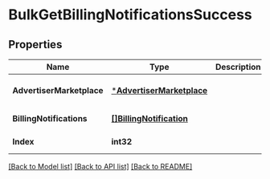 # BulkGetBillingNotificationsSuccess

## Properties
Name | Type | Description | Notes
------------ | ------------- | ------------- | -------------
**AdvertiserMarketplace** | [***AdvertiserMarketplace**](advertiserMarketplace.md) |  | [optional] [default to null]
**BillingNotifications** | [**[]BillingNotification**](billingNotification.md) |  | [default to null]
**Index** | **int32** |  | [default to null]

[[Back to Model list]](../README.md#documentation-for-models) [[Back to API list]](../README.md#documentation-for-api-endpoints) [[Back to README]](../README.md)

